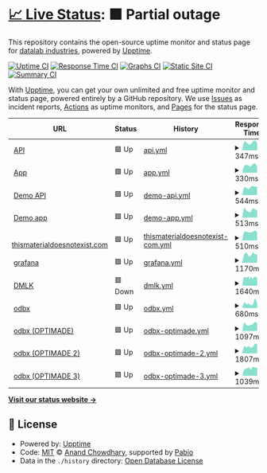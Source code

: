 # [📈 Live Status](https://datalab-industries.github.io/status): <!--live status--> **🟧 Partial outage**

This repository contains the open-source uptime monitor and status page for [datalab industries](https://datalab.industries), powered by [Upptime](https://github.com/upptime/upptime).

[![Uptime CI](https://github.com/datalab-industries/status/workflows/Uptime%20CI/badge.svg)](https://github.com/datalab-industries/status/actions?query=workflow%3A%22Uptime+CI%22)
[![Response Time CI](https://github.com/datalab-industries/status/workflows/Response%20Time%20CI/badge.svg)](https://github.com/datalab-industries/status/actions?query=workflow%3A%22Response+Time+CI%22)
[![Graphs CI](https://github.com/datalab-industries/status/workflows/Graphs%20CI/badge.svg)](https://github.com/datalab-industries/status/actions?query=workflow%3A%22Graphs+CI%22)
[![Static Site CI](https://github.com/datalab-industries/status/workflows/Static%20Site%20CI/badge.svg)](https://github.com/datalab-industries/status/actions?query=workflow%3A%22Static+Site+CI%22)
[![Summary CI](https://github.com/datalab-industries/status/workflows/Summary%20CI/badge.svg)](https://github.com/datalab-industries/status/actions?query=workflow%3A%22Summary+CI%22)

With [Upptime](https://upptime.js.org), you can get your own unlimited and free uptime monitor and status page, powered entirely by a GitHub repository. We use [Issues](https://github.com/datalab-industries/status/issues) as incident reports, [Actions](https://github.com/datalab-industries/status/actions) as uptime monitors, and [Pages](https://datalab-industries.github.io/status) for the status page.

<!--start: status pages-->
<!-- This summary is generated by Upptime (https://github.com/upptime/upptime) -->
<!-- Do not edit this manually, your changes will be overwritten -->
<!-- prettier-ignore -->
| URL | Status | History | Response Time | Uptime |
| --- | ------ | ------- | ------------- | ------ |
| <img alt="" src="https://icons.duckduckgo.com/ip3/avnos-datalab-api.matgenix.com.ico" height="13"> [API](https://avnos-datalab-api.matgenix.com/healthcheck/is_ready) | 🟩 Up | [api.yml](https://github.com/datalab-industries/status/commits/HEAD/history/api.yml) | <details><summary><img alt="Response time graph" src="./graphs/api/response-time-week.png" height="20"> 347ms</summary><br><a href="https://datalab-industries.github.io/status/history/api"><img alt="Response time 413" src="https://img.shields.io/endpoint?url=https%3A%2F%2Fraw.githubusercontent.com%2Fdatalab-industries%2Fstatus%2FHEAD%2Fapi%2Fapi%2Fresponse-time.json"></a><br><a href="https://datalab-industries.github.io/status/history/api"><img alt="24-hour response time 325" src="https://img.shields.io/endpoint?url=https%3A%2F%2Fraw.githubusercontent.com%2Fdatalab-industries%2Fstatus%2FHEAD%2Fapi%2Fapi%2Fresponse-time-day.json"></a><br><a href="https://datalab-industries.github.io/status/history/api"><img alt="7-day response time 347" src="https://img.shields.io/endpoint?url=https%3A%2F%2Fraw.githubusercontent.com%2Fdatalab-industries%2Fstatus%2FHEAD%2Fapi%2Fapi%2Fresponse-time-week.json"></a><br><a href="https://datalab-industries.github.io/status/history/api"><img alt="30-day response time 361" src="https://img.shields.io/endpoint?url=https%3A%2F%2Fraw.githubusercontent.com%2Fdatalab-industries%2Fstatus%2FHEAD%2Fapi%2Fapi%2Fresponse-time-month.json"></a><br><a href="https://datalab-industries.github.io/status/history/api"><img alt="1-year response time 413" src="https://img.shields.io/endpoint?url=https%3A%2F%2Fraw.githubusercontent.com%2Fdatalab-industries%2Fstatus%2FHEAD%2Fapi%2Fapi%2Fresponse-time-year.json"></a></details> | <details><summary><a href="https://datalab-industries.github.io/status/history/api">100.00%</a></summary><a href="https://datalab-industries.github.io/status/history/api"><img alt="All-time uptime 99.60%" src="https://img.shields.io/endpoint?url=https%3A%2F%2Fraw.githubusercontent.com%2Fdatalab-industries%2Fstatus%2FHEAD%2Fapi%2Fapi%2Fuptime.json"></a><br><a href="https://datalab-industries.github.io/status/history/api"><img alt="24-hour uptime 100.00%" src="https://img.shields.io/endpoint?url=https%3A%2F%2Fraw.githubusercontent.com%2Fdatalab-industries%2Fstatus%2FHEAD%2Fapi%2Fapi%2Fuptime-day.json"></a><br><a href="https://datalab-industries.github.io/status/history/api"><img alt="7-day uptime 100.00%" src="https://img.shields.io/endpoint?url=https%3A%2F%2Fraw.githubusercontent.com%2Fdatalab-industries%2Fstatus%2FHEAD%2Fapi%2Fapi%2Fuptime-week.json"></a><br><a href="https://datalab-industries.github.io/status/history/api"><img alt="30-day uptime 100.00%" src="https://img.shields.io/endpoint?url=https%3A%2F%2Fraw.githubusercontent.com%2Fdatalab-industries%2Fstatus%2FHEAD%2Fapi%2Fapi%2Fuptime-month.json"></a><br><a href="https://datalab-industries.github.io/status/history/api"><img alt="1-year uptime 99.60%" src="https://img.shields.io/endpoint?url=https%3A%2F%2Fraw.githubusercontent.com%2Fdatalab-industries%2Fstatus%2FHEAD%2Fapi%2Fapi%2Fuptime-year.json"></a></details>
| <img alt="" src="https://icons.duckduckgo.com/ip3/avnos-datalab.matgenix.com.ico" height="13"> [App](https://avnos-datalab.matgenix.com) | 🟩 Up | [app.yml](https://github.com/datalab-industries/status/commits/HEAD/history/app.yml) | <details><summary><img alt="Response time graph" src="./graphs/app/response-time-week.png" height="20"> 330ms</summary><br><a href="https://datalab-industries.github.io/status/history/app"><img alt="Response time 386" src="https://img.shields.io/endpoint?url=https%3A%2F%2Fraw.githubusercontent.com%2Fdatalab-industries%2Fstatus%2FHEAD%2Fapi%2Fapp%2Fresponse-time.json"></a><br><a href="https://datalab-industries.github.io/status/history/app"><img alt="24-hour response time 257" src="https://img.shields.io/endpoint?url=https%3A%2F%2Fraw.githubusercontent.com%2Fdatalab-industries%2Fstatus%2FHEAD%2Fapi%2Fapp%2Fresponse-time-day.json"></a><br><a href="https://datalab-industries.github.io/status/history/app"><img alt="7-day response time 330" src="https://img.shields.io/endpoint?url=https%3A%2F%2Fraw.githubusercontent.com%2Fdatalab-industries%2Fstatus%2FHEAD%2Fapi%2Fapp%2Fresponse-time-week.json"></a><br><a href="https://datalab-industries.github.io/status/history/app"><img alt="30-day response time 356" src="https://img.shields.io/endpoint?url=https%3A%2F%2Fraw.githubusercontent.com%2Fdatalab-industries%2Fstatus%2FHEAD%2Fapi%2Fapp%2Fresponse-time-month.json"></a><br><a href="https://datalab-industries.github.io/status/history/app"><img alt="1-year response time 386" src="https://img.shields.io/endpoint?url=https%3A%2F%2Fraw.githubusercontent.com%2Fdatalab-industries%2Fstatus%2FHEAD%2Fapi%2Fapp%2Fresponse-time-year.json"></a></details> | <details><summary><a href="https://datalab-industries.github.io/status/history/app">100.00%</a></summary><a href="https://datalab-industries.github.io/status/history/app"><img alt="All-time uptime 99.62%" src="https://img.shields.io/endpoint?url=https%3A%2F%2Fraw.githubusercontent.com%2Fdatalab-industries%2Fstatus%2FHEAD%2Fapi%2Fapp%2Fuptime.json"></a><br><a href="https://datalab-industries.github.io/status/history/app"><img alt="24-hour uptime 100.00%" src="https://img.shields.io/endpoint?url=https%3A%2F%2Fraw.githubusercontent.com%2Fdatalab-industries%2Fstatus%2FHEAD%2Fapi%2Fapp%2Fuptime-day.json"></a><br><a href="https://datalab-industries.github.io/status/history/app"><img alt="7-day uptime 100.00%" src="https://img.shields.io/endpoint?url=https%3A%2F%2Fraw.githubusercontent.com%2Fdatalab-industries%2Fstatus%2FHEAD%2Fapi%2Fapp%2Fuptime-week.json"></a><br><a href="https://datalab-industries.github.io/status/history/app"><img alt="30-day uptime 100.00%" src="https://img.shields.io/endpoint?url=https%3A%2F%2Fraw.githubusercontent.com%2Fdatalab-industries%2Fstatus%2FHEAD%2Fapi%2Fapp%2Fuptime-month.json"></a><br><a href="https://datalab-industries.github.io/status/history/app"><img alt="1-year uptime 99.62%" src="https://img.shields.io/endpoint?url=https%3A%2F%2Fraw.githubusercontent.com%2Fdatalab-industries%2Fstatus%2FHEAD%2Fapi%2Fapp%2Fuptime-year.json"></a></details>
| <img alt="" src="https://icons.duckduckgo.com/ip3/demo-api.datalab-org.io.ico" height="13"> [Demo API](https://demo-api.datalab-org.io/healthcheck/is_ready) | 🟩 Up | [demo-api.yml](https://github.com/datalab-industries/status/commits/HEAD/history/demo-api.yml) | <details><summary><img alt="Response time graph" src="./graphs/demo-api/response-time-week.png" height="20"> 544ms</summary><br><a href="https://datalab-industries.github.io/status/history/demo-api"><img alt="Response time 593" src="https://img.shields.io/endpoint?url=https%3A%2F%2Fraw.githubusercontent.com%2Fdatalab-industries%2Fstatus%2FHEAD%2Fapi%2Fdemo-api%2Fresponse-time.json"></a><br><a href="https://datalab-industries.github.io/status/history/demo-api"><img alt="24-hour response time 575" src="https://img.shields.io/endpoint?url=https%3A%2F%2Fraw.githubusercontent.com%2Fdatalab-industries%2Fstatus%2FHEAD%2Fapi%2Fdemo-api%2Fresponse-time-day.json"></a><br><a href="https://datalab-industries.github.io/status/history/demo-api"><img alt="7-day response time 544" src="https://img.shields.io/endpoint?url=https%3A%2F%2Fraw.githubusercontent.com%2Fdatalab-industries%2Fstatus%2FHEAD%2Fapi%2Fdemo-api%2Fresponse-time-week.json"></a><br><a href="https://datalab-industries.github.io/status/history/demo-api"><img alt="30-day response time 560" src="https://img.shields.io/endpoint?url=https%3A%2F%2Fraw.githubusercontent.com%2Fdatalab-industries%2Fstatus%2FHEAD%2Fapi%2Fdemo-api%2Fresponse-time-month.json"></a><br><a href="https://datalab-industries.github.io/status/history/demo-api"><img alt="1-year response time 593" src="https://img.shields.io/endpoint?url=https%3A%2F%2Fraw.githubusercontent.com%2Fdatalab-industries%2Fstatus%2FHEAD%2Fapi%2Fdemo-api%2Fresponse-time-year.json"></a></details> | <details><summary><a href="https://datalab-industries.github.io/status/history/demo-api">100.00%</a></summary><a href="https://datalab-industries.github.io/status/history/demo-api"><img alt="All-time uptime 99.81%" src="https://img.shields.io/endpoint?url=https%3A%2F%2Fraw.githubusercontent.com%2Fdatalab-industries%2Fstatus%2FHEAD%2Fapi%2Fdemo-api%2Fuptime.json"></a><br><a href="https://datalab-industries.github.io/status/history/demo-api"><img alt="24-hour uptime 100.00%" src="https://img.shields.io/endpoint?url=https%3A%2F%2Fraw.githubusercontent.com%2Fdatalab-industries%2Fstatus%2FHEAD%2Fapi%2Fdemo-api%2Fuptime-day.json"></a><br><a href="https://datalab-industries.github.io/status/history/demo-api"><img alt="7-day uptime 100.00%" src="https://img.shields.io/endpoint?url=https%3A%2F%2Fraw.githubusercontent.com%2Fdatalab-industries%2Fstatus%2FHEAD%2Fapi%2Fdemo-api%2Fuptime-week.json"></a><br><a href="https://datalab-industries.github.io/status/history/demo-api"><img alt="30-day uptime 100.00%" src="https://img.shields.io/endpoint?url=https%3A%2F%2Fraw.githubusercontent.com%2Fdatalab-industries%2Fstatus%2FHEAD%2Fapi%2Fdemo-api%2Fuptime-month.json"></a><br><a href="https://datalab-industries.github.io/status/history/demo-api"><img alt="1-year uptime 99.81%" src="https://img.shields.io/endpoint?url=https%3A%2F%2Fraw.githubusercontent.com%2Fdatalab-industries%2Fstatus%2FHEAD%2Fapi%2Fdemo-api%2Fuptime-year.json"></a></details>
| <img alt="" src="https://icons.duckduckgo.com/ip3/demo.datalab-org.io.ico" height="13"> [Demo app](https://demo.datalab-org.io/) | 🟩 Up | [demo-app.yml](https://github.com/datalab-industries/status/commits/HEAD/history/demo-app.yml) | <details><summary><img alt="Response time graph" src="./graphs/demo-app/response-time-week.png" height="20"> 513ms</summary><br><a href="https://datalab-industries.github.io/status/history/demo-app"><img alt="Response time 557" src="https://img.shields.io/endpoint?url=https%3A%2F%2Fraw.githubusercontent.com%2Fdatalab-industries%2Fstatus%2FHEAD%2Fapi%2Fdemo-app%2Fresponse-time.json"></a><br><a href="https://datalab-industries.github.io/status/history/demo-app"><img alt="24-hour response time 490" src="https://img.shields.io/endpoint?url=https%3A%2F%2Fraw.githubusercontent.com%2Fdatalab-industries%2Fstatus%2FHEAD%2Fapi%2Fdemo-app%2Fresponse-time-day.json"></a><br><a href="https://datalab-industries.github.io/status/history/demo-app"><img alt="7-day response time 513" src="https://img.shields.io/endpoint?url=https%3A%2F%2Fraw.githubusercontent.com%2Fdatalab-industries%2Fstatus%2FHEAD%2Fapi%2Fdemo-app%2Fresponse-time-week.json"></a><br><a href="https://datalab-industries.github.io/status/history/demo-app"><img alt="30-day response time 539" src="https://img.shields.io/endpoint?url=https%3A%2F%2Fraw.githubusercontent.com%2Fdatalab-industries%2Fstatus%2FHEAD%2Fapi%2Fdemo-app%2Fresponse-time-month.json"></a><br><a href="https://datalab-industries.github.io/status/history/demo-app"><img alt="1-year response time 557" src="https://img.shields.io/endpoint?url=https%3A%2F%2Fraw.githubusercontent.com%2Fdatalab-industries%2Fstatus%2FHEAD%2Fapi%2Fdemo-app%2Fresponse-time-year.json"></a></details> | <details><summary><a href="https://datalab-industries.github.io/status/history/demo-app">100.00%</a></summary><a href="https://datalab-industries.github.io/status/history/demo-app"><img alt="All-time uptime 99.81%" src="https://img.shields.io/endpoint?url=https%3A%2F%2Fraw.githubusercontent.com%2Fdatalab-industries%2Fstatus%2FHEAD%2Fapi%2Fdemo-app%2Fuptime.json"></a><br><a href="https://datalab-industries.github.io/status/history/demo-app"><img alt="24-hour uptime 100.00%" src="https://img.shields.io/endpoint?url=https%3A%2F%2Fraw.githubusercontent.com%2Fdatalab-industries%2Fstatus%2FHEAD%2Fapi%2Fdemo-app%2Fuptime-day.json"></a><br><a href="https://datalab-industries.github.io/status/history/demo-app"><img alt="7-day uptime 100.00%" src="https://img.shields.io/endpoint?url=https%3A%2F%2Fraw.githubusercontent.com%2Fdatalab-industries%2Fstatus%2FHEAD%2Fapi%2Fdemo-app%2Fuptime-week.json"></a><br><a href="https://datalab-industries.github.io/status/history/demo-app"><img alt="30-day uptime 100.00%" src="https://img.shields.io/endpoint?url=https%3A%2F%2Fraw.githubusercontent.com%2Fdatalab-industries%2Fstatus%2FHEAD%2Fapi%2Fdemo-app%2Fuptime-month.json"></a><br><a href="https://datalab-industries.github.io/status/history/demo-app"><img alt="1-year uptime 99.81%" src="https://img.shields.io/endpoint?url=https%3A%2F%2Fraw.githubusercontent.com%2Fdatalab-industries%2Fstatus%2FHEAD%2Fapi%2Fdemo-app%2Fuptime-year.json"></a></details>
| <img alt="" src="https://icons.duckduckgo.com/ip3/thismaterialdoesnotexist.com.ico" height="13"> [thismaterialdoesnotexist.com](https://thismaterialdoesnotexist.com) | 🟩 Up | [thismaterialdoesnotexist-com.yml](https://github.com/datalab-industries/status/commits/HEAD/history/thismaterialdoesnotexist-com.yml) | <details><summary><img alt="Response time graph" src="./graphs/thismaterialdoesnotexist-com/response-time-week.png" height="20"> 510ms</summary><br><a href="https://datalab-industries.github.io/status/history/thismaterialdoesnotexist-com"><img alt="Response time 514" src="https://img.shields.io/endpoint?url=https%3A%2F%2Fraw.githubusercontent.com%2Fdatalab-industries%2Fstatus%2FHEAD%2Fapi%2Fthismaterialdoesnotexist-com%2Fresponse-time.json"></a><br><a href="https://datalab-industries.github.io/status/history/thismaterialdoesnotexist-com"><img alt="24-hour response time 489" src="https://img.shields.io/endpoint?url=https%3A%2F%2Fraw.githubusercontent.com%2Fdatalab-industries%2Fstatus%2FHEAD%2Fapi%2Fthismaterialdoesnotexist-com%2Fresponse-time-day.json"></a><br><a href="https://datalab-industries.github.io/status/history/thismaterialdoesnotexist-com"><img alt="7-day response time 510" src="https://img.shields.io/endpoint?url=https%3A%2F%2Fraw.githubusercontent.com%2Fdatalab-industries%2Fstatus%2FHEAD%2Fapi%2Fthismaterialdoesnotexist-com%2Fresponse-time-week.json"></a><br><a href="https://datalab-industries.github.io/status/history/thismaterialdoesnotexist-com"><img alt="30-day response time 515" src="https://img.shields.io/endpoint?url=https%3A%2F%2Fraw.githubusercontent.com%2Fdatalab-industries%2Fstatus%2FHEAD%2Fapi%2Fthismaterialdoesnotexist-com%2Fresponse-time-month.json"></a><br><a href="https://datalab-industries.github.io/status/history/thismaterialdoesnotexist-com"><img alt="1-year response time 514" src="https://img.shields.io/endpoint?url=https%3A%2F%2Fraw.githubusercontent.com%2Fdatalab-industries%2Fstatus%2FHEAD%2Fapi%2Fthismaterialdoesnotexist-com%2Fresponse-time-year.json"></a></details> | <details><summary><a href="https://datalab-industries.github.io/status/history/thismaterialdoesnotexist-com">100.00%</a></summary><a href="https://datalab-industries.github.io/status/history/thismaterialdoesnotexist-com"><img alt="All-time uptime 99.35%" src="https://img.shields.io/endpoint?url=https%3A%2F%2Fraw.githubusercontent.com%2Fdatalab-industries%2Fstatus%2FHEAD%2Fapi%2Fthismaterialdoesnotexist-com%2Fuptime.json"></a><br><a href="https://datalab-industries.github.io/status/history/thismaterialdoesnotexist-com"><img alt="24-hour uptime 100.00%" src="https://img.shields.io/endpoint?url=https%3A%2F%2Fraw.githubusercontent.com%2Fdatalab-industries%2Fstatus%2FHEAD%2Fapi%2Fthismaterialdoesnotexist-com%2Fuptime-day.json"></a><br><a href="https://datalab-industries.github.io/status/history/thismaterialdoesnotexist-com"><img alt="7-day uptime 100.00%" src="https://img.shields.io/endpoint?url=https%3A%2F%2Fraw.githubusercontent.com%2Fdatalab-industries%2Fstatus%2FHEAD%2Fapi%2Fthismaterialdoesnotexist-com%2Fuptime-week.json"></a><br><a href="https://datalab-industries.github.io/status/history/thismaterialdoesnotexist-com"><img alt="30-day uptime 100.00%" src="https://img.shields.io/endpoint?url=https%3A%2F%2Fraw.githubusercontent.com%2Fdatalab-industries%2Fstatus%2FHEAD%2Fapi%2Fthismaterialdoesnotexist-com%2Fuptime-month.json"></a><br><a href="https://datalab-industries.github.io/status/history/thismaterialdoesnotexist-com"><img alt="1-year uptime 99.35%" src="https://img.shields.io/endpoint?url=https%3A%2F%2Fraw.githubusercontent.com%2Fdatalab-industries%2Fstatus%2FHEAD%2Fapi%2Fthismaterialdoesnotexist-com%2Fuptime-year.json"></a></details>
| <img alt="" src="https://icons.duckduckgo.com/ip3/grafana.datalab.industries.ico" height="13"> [grafana](https://grafana.datalab.industries) | 🟩 Up | [grafana.yml](https://github.com/datalab-industries/status/commits/HEAD/history/grafana.yml) | <details><summary><img alt="Response time graph" src="./graphs/grafana/response-time-week.png" height="20"> 1170ms</summary><br><a href="https://datalab-industries.github.io/status/history/grafana"><img alt="Response time 1153" src="https://img.shields.io/endpoint?url=https%3A%2F%2Fraw.githubusercontent.com%2Fdatalab-industries%2Fstatus%2FHEAD%2Fapi%2Fgrafana%2Fresponse-time.json"></a><br><a href="https://datalab-industries.github.io/status/history/grafana"><img alt="24-hour response time 1120" src="https://img.shields.io/endpoint?url=https%3A%2F%2Fraw.githubusercontent.com%2Fdatalab-industries%2Fstatus%2FHEAD%2Fapi%2Fgrafana%2Fresponse-time-day.json"></a><br><a href="https://datalab-industries.github.io/status/history/grafana"><img alt="7-day response time 1170" src="https://img.shields.io/endpoint?url=https%3A%2F%2Fraw.githubusercontent.com%2Fdatalab-industries%2Fstatus%2FHEAD%2Fapi%2Fgrafana%2Fresponse-time-week.json"></a><br><a href="https://datalab-industries.github.io/status/history/grafana"><img alt="30-day response time 1160" src="https://img.shields.io/endpoint?url=https%3A%2F%2Fraw.githubusercontent.com%2Fdatalab-industries%2Fstatus%2FHEAD%2Fapi%2Fgrafana%2Fresponse-time-month.json"></a><br><a href="https://datalab-industries.github.io/status/history/grafana"><img alt="1-year response time 1153" src="https://img.shields.io/endpoint?url=https%3A%2F%2Fraw.githubusercontent.com%2Fdatalab-industries%2Fstatus%2FHEAD%2Fapi%2Fgrafana%2Fresponse-time-year.json"></a></details> | <details><summary><a href="https://datalab-industries.github.io/status/history/grafana">100.00%</a></summary><a href="https://datalab-industries.github.io/status/history/grafana"><img alt="All-time uptime 96.71%" src="https://img.shields.io/endpoint?url=https%3A%2F%2Fraw.githubusercontent.com%2Fdatalab-industries%2Fstatus%2FHEAD%2Fapi%2Fgrafana%2Fuptime.json"></a><br><a href="https://datalab-industries.github.io/status/history/grafana"><img alt="24-hour uptime 100.00%" src="https://img.shields.io/endpoint?url=https%3A%2F%2Fraw.githubusercontent.com%2Fdatalab-industries%2Fstatus%2FHEAD%2Fapi%2Fgrafana%2Fuptime-day.json"></a><br><a href="https://datalab-industries.github.io/status/history/grafana"><img alt="7-day uptime 100.00%" src="https://img.shields.io/endpoint?url=https%3A%2F%2Fraw.githubusercontent.com%2Fdatalab-industries%2Fstatus%2FHEAD%2Fapi%2Fgrafana%2Fuptime-week.json"></a><br><a href="https://datalab-industries.github.io/status/history/grafana"><img alt="30-day uptime 92.01%" src="https://img.shields.io/endpoint?url=https%3A%2F%2Fraw.githubusercontent.com%2Fdatalab-industries%2Fstatus%2FHEAD%2Fapi%2Fgrafana%2Fuptime-month.json"></a><br><a href="https://datalab-industries.github.io/status/history/grafana"><img alt="1-year uptime 96.71%" src="https://img.shields.io/endpoint?url=https%3A%2F%2Fraw.githubusercontent.com%2Fdatalab-industries%2Fstatus%2FHEAD%2Fapi%2Fgrafana%2Fuptime-year.json"></a></details>
| <img alt="" src="https://icons.duckduckgo.com/ip3/share.dmlk.co.uk.ico" height="13"> [DMLK](https://share.dmlk.co.uk) | 🟥 Down | [dmlk.yml](https://github.com/datalab-industries/status/commits/HEAD/history/dmlk.yml) | <details><summary><img alt="Response time graph" src="./graphs/dmlk/response-time-week.png" height="20"> 1640ms</summary><br><a href="https://datalab-industries.github.io/status/history/dmlk"><img alt="Response time 1469" src="https://img.shields.io/endpoint?url=https%3A%2F%2Fraw.githubusercontent.com%2Fdatalab-industries%2Fstatus%2FHEAD%2Fapi%2Fdmlk%2Fresponse-time.json"></a><br><a href="https://datalab-industries.github.io/status/history/dmlk"><img alt="24-hour response time 1648" src="https://img.shields.io/endpoint?url=https%3A%2F%2Fraw.githubusercontent.com%2Fdatalab-industries%2Fstatus%2FHEAD%2Fapi%2Fdmlk%2Fresponse-time-day.json"></a><br><a href="https://datalab-industries.github.io/status/history/dmlk"><img alt="7-day response time 1640" src="https://img.shields.io/endpoint?url=https%3A%2F%2Fraw.githubusercontent.com%2Fdatalab-industries%2Fstatus%2FHEAD%2Fapi%2Fdmlk%2Fresponse-time-week.json"></a><br><a href="https://datalab-industries.github.io/status/history/dmlk"><img alt="30-day response time 1591" src="https://img.shields.io/endpoint?url=https%3A%2F%2Fraw.githubusercontent.com%2Fdatalab-industries%2Fstatus%2FHEAD%2Fapi%2Fdmlk%2Fresponse-time-month.json"></a><br><a href="https://datalab-industries.github.io/status/history/dmlk"><img alt="1-year response time 1469" src="https://img.shields.io/endpoint?url=https%3A%2F%2Fraw.githubusercontent.com%2Fdatalab-industries%2Fstatus%2FHEAD%2Fapi%2Fdmlk%2Fresponse-time-year.json"></a></details> | <details><summary><a href="https://datalab-industries.github.io/status/history/dmlk">93.48%</a></summary><a href="https://datalab-industries.github.io/status/history/dmlk"><img alt="All-time uptime 98.03%" src="https://img.shields.io/endpoint?url=https%3A%2F%2Fraw.githubusercontent.com%2Fdatalab-industries%2Fstatus%2FHEAD%2Fapi%2Fdmlk%2Fuptime.json"></a><br><a href="https://datalab-industries.github.io/status/history/dmlk"><img alt="24-hour uptime 96.29%" src="https://img.shields.io/endpoint?url=https%3A%2F%2Fraw.githubusercontent.com%2Fdatalab-industries%2Fstatus%2FHEAD%2Fapi%2Fdmlk%2Fuptime-day.json"></a><br><a href="https://datalab-industries.github.io/status/history/dmlk"><img alt="7-day uptime 93.48%" src="https://img.shields.io/endpoint?url=https%3A%2F%2Fraw.githubusercontent.com%2Fdatalab-industries%2Fstatus%2FHEAD%2Fapi%2Fdmlk%2Fuptime-week.json"></a><br><a href="https://datalab-industries.github.io/status/history/dmlk"><img alt="30-day uptime 95.46%" src="https://img.shields.io/endpoint?url=https%3A%2F%2Fraw.githubusercontent.com%2Fdatalab-industries%2Fstatus%2FHEAD%2Fapi%2Fdmlk%2Fuptime-month.json"></a><br><a href="https://datalab-industries.github.io/status/history/dmlk"><img alt="1-year uptime 98.03%" src="https://img.shields.io/endpoint?url=https%3A%2F%2Fraw.githubusercontent.com%2Fdatalab-industries%2Fstatus%2FHEAD%2Fapi%2Fdmlk%2Fuptime-year.json"></a></details>
| <img alt="" src="https://icons.duckduckgo.com/ip3/odbx.science.ico" height="13"> [odbx](https://odbx.science) | 🟩 Up | [odbx.yml](https://github.com/datalab-industries/status/commits/HEAD/history/odbx.yml) | <details><summary><img alt="Response time graph" src="./graphs/odbx/response-time-week.png" height="20"> 680ms</summary><br><a href="https://datalab-industries.github.io/status/history/odbx"><img alt="Response time 677" src="https://img.shields.io/endpoint?url=https%3A%2F%2Fraw.githubusercontent.com%2Fdatalab-industries%2Fstatus%2FHEAD%2Fapi%2Fodbx%2Fresponse-time.json"></a><br><a href="https://datalab-industries.github.io/status/history/odbx"><img alt="24-hour response time 660" src="https://img.shields.io/endpoint?url=https%3A%2F%2Fraw.githubusercontent.com%2Fdatalab-industries%2Fstatus%2FHEAD%2Fapi%2Fodbx%2Fresponse-time-day.json"></a><br><a href="https://datalab-industries.github.io/status/history/odbx"><img alt="7-day response time 680" src="https://img.shields.io/endpoint?url=https%3A%2F%2Fraw.githubusercontent.com%2Fdatalab-industries%2Fstatus%2FHEAD%2Fapi%2Fodbx%2Fresponse-time-week.json"></a><br><a href="https://datalab-industries.github.io/status/history/odbx"><img alt="30-day response time 677" src="https://img.shields.io/endpoint?url=https%3A%2F%2Fraw.githubusercontent.com%2Fdatalab-industries%2Fstatus%2FHEAD%2Fapi%2Fodbx%2Fresponse-time-month.json"></a><br><a href="https://datalab-industries.github.io/status/history/odbx"><img alt="1-year response time 677" src="https://img.shields.io/endpoint?url=https%3A%2F%2Fraw.githubusercontent.com%2Fdatalab-industries%2Fstatus%2FHEAD%2Fapi%2Fodbx%2Fresponse-time-year.json"></a></details> | <details><summary><a href="https://datalab-industries.github.io/status/history/odbx">100.00%</a></summary><a href="https://datalab-industries.github.io/status/history/odbx"><img alt="All-time uptime 100.00%" src="https://img.shields.io/endpoint?url=https%3A%2F%2Fraw.githubusercontent.com%2Fdatalab-industries%2Fstatus%2FHEAD%2Fapi%2Fodbx%2Fuptime.json"></a><br><a href="https://datalab-industries.github.io/status/history/odbx"><img alt="24-hour uptime 100.00%" src="https://img.shields.io/endpoint?url=https%3A%2F%2Fraw.githubusercontent.com%2Fdatalab-industries%2Fstatus%2FHEAD%2Fapi%2Fodbx%2Fuptime-day.json"></a><br><a href="https://datalab-industries.github.io/status/history/odbx"><img alt="7-day uptime 100.00%" src="https://img.shields.io/endpoint?url=https%3A%2F%2Fraw.githubusercontent.com%2Fdatalab-industries%2Fstatus%2FHEAD%2Fapi%2Fodbx%2Fuptime-week.json"></a><br><a href="https://datalab-industries.github.io/status/history/odbx"><img alt="30-day uptime 100.00%" src="https://img.shields.io/endpoint?url=https%3A%2F%2Fraw.githubusercontent.com%2Fdatalab-industries%2Fstatus%2FHEAD%2Fapi%2Fodbx%2Fuptime-month.json"></a><br><a href="https://datalab-industries.github.io/status/history/odbx"><img alt="1-year uptime 100.00%" src="https://img.shields.io/endpoint?url=https%3A%2F%2Fraw.githubusercontent.com%2Fdatalab-industries%2Fstatus%2FHEAD%2Fapi%2Fodbx%2Fuptime-year.json"></a></details>
| <img alt="" src="https://icons.duckduckgo.com/ip3/optimade.odbx.science.ico" height="13"> [odbx (OPTIMADE)](https://optimade.odbx.science/v1/structures) | 🟩 Up | [odbx-optimade.yml](https://github.com/datalab-industries/status/commits/HEAD/history/odbx-optimade.yml) | <details><summary><img alt="Response time graph" src="./graphs/odbx-optimade/response-time-week.png" height="20"> 1097ms</summary><br><a href="https://datalab-industries.github.io/status/history/odbx-optimade"><img alt="Response time 1099" src="https://img.shields.io/endpoint?url=https%3A%2F%2Fraw.githubusercontent.com%2Fdatalab-industries%2Fstatus%2FHEAD%2Fapi%2Fodbx-optimade%2Fresponse-time.json"></a><br><a href="https://datalab-industries.github.io/status/history/odbx-optimade"><img alt="24-hour response time 1184" src="https://img.shields.io/endpoint?url=https%3A%2F%2Fraw.githubusercontent.com%2Fdatalab-industries%2Fstatus%2FHEAD%2Fapi%2Fodbx-optimade%2Fresponse-time-day.json"></a><br><a href="https://datalab-industries.github.io/status/history/odbx-optimade"><img alt="7-day response time 1097" src="https://img.shields.io/endpoint?url=https%3A%2F%2Fraw.githubusercontent.com%2Fdatalab-industries%2Fstatus%2FHEAD%2Fapi%2Fodbx-optimade%2Fresponse-time-week.json"></a><br><a href="https://datalab-industries.github.io/status/history/odbx-optimade"><img alt="30-day response time 1099" src="https://img.shields.io/endpoint?url=https%3A%2F%2Fraw.githubusercontent.com%2Fdatalab-industries%2Fstatus%2FHEAD%2Fapi%2Fodbx-optimade%2Fresponse-time-month.json"></a><br><a href="https://datalab-industries.github.io/status/history/odbx-optimade"><img alt="1-year response time 1099" src="https://img.shields.io/endpoint?url=https%3A%2F%2Fraw.githubusercontent.com%2Fdatalab-industries%2Fstatus%2FHEAD%2Fapi%2Fodbx-optimade%2Fresponse-time-year.json"></a></details> | <details><summary><a href="https://datalab-industries.github.io/status/history/odbx-optimade">100.00%</a></summary><a href="https://datalab-industries.github.io/status/history/odbx-optimade"><img alt="All-time uptime 100.00%" src="https://img.shields.io/endpoint?url=https%3A%2F%2Fraw.githubusercontent.com%2Fdatalab-industries%2Fstatus%2FHEAD%2Fapi%2Fodbx-optimade%2Fuptime.json"></a><br><a href="https://datalab-industries.github.io/status/history/odbx-optimade"><img alt="24-hour uptime 100.00%" src="https://img.shields.io/endpoint?url=https%3A%2F%2Fraw.githubusercontent.com%2Fdatalab-industries%2Fstatus%2FHEAD%2Fapi%2Fodbx-optimade%2Fuptime-day.json"></a><br><a href="https://datalab-industries.github.io/status/history/odbx-optimade"><img alt="7-day uptime 100.00%" src="https://img.shields.io/endpoint?url=https%3A%2F%2Fraw.githubusercontent.com%2Fdatalab-industries%2Fstatus%2FHEAD%2Fapi%2Fodbx-optimade%2Fuptime-week.json"></a><br><a href="https://datalab-industries.github.io/status/history/odbx-optimade"><img alt="30-day uptime 100.00%" src="https://img.shields.io/endpoint?url=https%3A%2F%2Fraw.githubusercontent.com%2Fdatalab-industries%2Fstatus%2FHEAD%2Fapi%2Fodbx-optimade%2Fuptime-month.json"></a><br><a href="https://datalab-industries.github.io/status/history/odbx-optimade"><img alt="1-year uptime 100.00%" src="https://img.shields.io/endpoint?url=https%3A%2F%2Fraw.githubusercontent.com%2Fdatalab-industries%2Fstatus%2FHEAD%2Fapi%2Fodbx-optimade%2Fuptime-year.json"></a></details>
| <img alt="" src="https://icons.duckduckgo.com/ip3/optimade-gnome.odbx.science.ico" height="13"> [odbx (OPTIMADE 2)](https://optimade-gnome.odbx.science/v1/structures) | 🟩 Up | [odbx-optimade-2.yml](https://github.com/datalab-industries/status/commits/HEAD/history/odbx-optimade-2.yml) | <details><summary><img alt="Response time graph" src="./graphs/odbx-optimade-2/response-time-week.png" height="20"> 1807ms</summary><br><a href="https://datalab-industries.github.io/status/history/odbx-optimade-2"><img alt="Response time 2138" src="https://img.shields.io/endpoint?url=https%3A%2F%2Fraw.githubusercontent.com%2Fdatalab-industries%2Fstatus%2FHEAD%2Fapi%2Fodbx-optimade-2%2Fresponse-time.json"></a><br><a href="https://datalab-industries.github.io/status/history/odbx-optimade-2"><img alt="24-hour response time 2224" src="https://img.shields.io/endpoint?url=https%3A%2F%2Fraw.githubusercontent.com%2Fdatalab-industries%2Fstatus%2FHEAD%2Fapi%2Fodbx-optimade-2%2Fresponse-time-day.json"></a><br><a href="https://datalab-industries.github.io/status/history/odbx-optimade-2"><img alt="7-day response time 1807" src="https://img.shields.io/endpoint?url=https%3A%2F%2Fraw.githubusercontent.com%2Fdatalab-industries%2Fstatus%2FHEAD%2Fapi%2Fodbx-optimade-2%2Fresponse-time-week.json"></a><br><a href="https://datalab-industries.github.io/status/history/odbx-optimade-2"><img alt="30-day response time 2138" src="https://img.shields.io/endpoint?url=https%3A%2F%2Fraw.githubusercontent.com%2Fdatalab-industries%2Fstatus%2FHEAD%2Fapi%2Fodbx-optimade-2%2Fresponse-time-month.json"></a><br><a href="https://datalab-industries.github.io/status/history/odbx-optimade-2"><img alt="1-year response time 2138" src="https://img.shields.io/endpoint?url=https%3A%2F%2Fraw.githubusercontent.com%2Fdatalab-industries%2Fstatus%2FHEAD%2Fapi%2Fodbx-optimade-2%2Fresponse-time-year.json"></a></details> | <details><summary><a href="https://datalab-industries.github.io/status/history/odbx-optimade-2">100.00%</a></summary><a href="https://datalab-industries.github.io/status/history/odbx-optimade-2"><img alt="All-time uptime 100.00%" src="https://img.shields.io/endpoint?url=https%3A%2F%2Fraw.githubusercontent.com%2Fdatalab-industries%2Fstatus%2FHEAD%2Fapi%2Fodbx-optimade-2%2Fuptime.json"></a><br><a href="https://datalab-industries.github.io/status/history/odbx-optimade-2"><img alt="24-hour uptime 100.00%" src="https://img.shields.io/endpoint?url=https%3A%2F%2Fraw.githubusercontent.com%2Fdatalab-industries%2Fstatus%2FHEAD%2Fapi%2Fodbx-optimade-2%2Fuptime-day.json"></a><br><a href="https://datalab-industries.github.io/status/history/odbx-optimade-2"><img alt="7-day uptime 100.00%" src="https://img.shields.io/endpoint?url=https%3A%2F%2Fraw.githubusercontent.com%2Fdatalab-industries%2Fstatus%2FHEAD%2Fapi%2Fodbx-optimade-2%2Fuptime-week.json"></a><br><a href="https://datalab-industries.github.io/status/history/odbx-optimade-2"><img alt="30-day uptime 100.00%" src="https://img.shields.io/endpoint?url=https%3A%2F%2Fraw.githubusercontent.com%2Fdatalab-industries%2Fstatus%2FHEAD%2Fapi%2Fodbx-optimade-2%2Fuptime-month.json"></a><br><a href="https://datalab-industries.github.io/status/history/odbx-optimade-2"><img alt="1-year uptime 100.00%" src="https://img.shields.io/endpoint?url=https%3A%2F%2Fraw.githubusercontent.com%2Fdatalab-industries%2Fstatus%2FHEAD%2Fapi%2Fodbx-optimade-2%2Fuptime-year.json"></a></details>
| <img alt="" src="https://icons.duckduckgo.com/ip3/optimade-misc.odbx.science.ico" height="13"> [odbx (OPTIMADE 3)](https://optimade-misc.odbx.science/v1/structures) | 🟩 Up | [odbx-optimade-3.yml](https://github.com/datalab-industries/status/commits/HEAD/history/odbx-optimade-3.yml) | <details><summary><img alt="Response time graph" src="./graphs/odbx-optimade-3/response-time-week.png" height="20"> 1039ms</summary><br><a href="https://datalab-industries.github.io/status/history/odbx-optimade-3"><img alt="Response time 1145" src="https://img.shields.io/endpoint?url=https%3A%2F%2Fraw.githubusercontent.com%2Fdatalab-industries%2Fstatus%2FHEAD%2Fapi%2Fodbx-optimade-3%2Fresponse-time.json"></a><br><a href="https://datalab-industries.github.io/status/history/odbx-optimade-3"><img alt="24-hour response time 1060" src="https://img.shields.io/endpoint?url=https%3A%2F%2Fraw.githubusercontent.com%2Fdatalab-industries%2Fstatus%2FHEAD%2Fapi%2Fodbx-optimade-3%2Fresponse-time-day.json"></a><br><a href="https://datalab-industries.github.io/status/history/odbx-optimade-3"><img alt="7-day response time 1039" src="https://img.shields.io/endpoint?url=https%3A%2F%2Fraw.githubusercontent.com%2Fdatalab-industries%2Fstatus%2FHEAD%2Fapi%2Fodbx-optimade-3%2Fresponse-time-week.json"></a><br><a href="https://datalab-industries.github.io/status/history/odbx-optimade-3"><img alt="30-day response time 1145" src="https://img.shields.io/endpoint?url=https%3A%2F%2Fraw.githubusercontent.com%2Fdatalab-industries%2Fstatus%2FHEAD%2Fapi%2Fodbx-optimade-3%2Fresponse-time-month.json"></a><br><a href="https://datalab-industries.github.io/status/history/odbx-optimade-3"><img alt="1-year response time 1145" src="https://img.shields.io/endpoint?url=https%3A%2F%2Fraw.githubusercontent.com%2Fdatalab-industries%2Fstatus%2FHEAD%2Fapi%2Fodbx-optimade-3%2Fresponse-time-year.json"></a></details> | <details><summary><a href="https://datalab-industries.github.io/status/history/odbx-optimade-3">100.00%</a></summary><a href="https://datalab-industries.github.io/status/history/odbx-optimade-3"><img alt="All-time uptime 100.00%" src="https://img.shields.io/endpoint?url=https%3A%2F%2Fraw.githubusercontent.com%2Fdatalab-industries%2Fstatus%2FHEAD%2Fapi%2Fodbx-optimade-3%2Fuptime.json"></a><br><a href="https://datalab-industries.github.io/status/history/odbx-optimade-3"><img alt="24-hour uptime 100.00%" src="https://img.shields.io/endpoint?url=https%3A%2F%2Fraw.githubusercontent.com%2Fdatalab-industries%2Fstatus%2FHEAD%2Fapi%2Fodbx-optimade-3%2Fuptime-day.json"></a><br><a href="https://datalab-industries.github.io/status/history/odbx-optimade-3"><img alt="7-day uptime 100.00%" src="https://img.shields.io/endpoint?url=https%3A%2F%2Fraw.githubusercontent.com%2Fdatalab-industries%2Fstatus%2FHEAD%2Fapi%2Fodbx-optimade-3%2Fuptime-week.json"></a><br><a href="https://datalab-industries.github.io/status/history/odbx-optimade-3"><img alt="30-day uptime 100.00%" src="https://img.shields.io/endpoint?url=https%3A%2F%2Fraw.githubusercontent.com%2Fdatalab-industries%2Fstatus%2FHEAD%2Fapi%2Fodbx-optimade-3%2Fuptime-month.json"></a><br><a href="https://datalab-industries.github.io/status/history/odbx-optimade-3"><img alt="1-year uptime 100.00%" src="https://img.shields.io/endpoint?url=https%3A%2F%2Fraw.githubusercontent.com%2Fdatalab-industries%2Fstatus%2FHEAD%2Fapi%2Fodbx-optimade-3%2Fuptime-year.json"></a></details>

<!--end: status pages-->

[**Visit our status website →**](https://datalab-industries.github.io/status)

## 📄 License

- Powered by: [Upptime](https://github.com/upptime/upptime)
- Code: [MIT](./LICENSE) © [Anand Chowdhary](https://anandchowdhary.com), supported by [Pabio](https://pabio.com)
- Data in the `./history` directory: [Open Database License](https://opendatacommons.org/licenses/odbl/1-0/)
